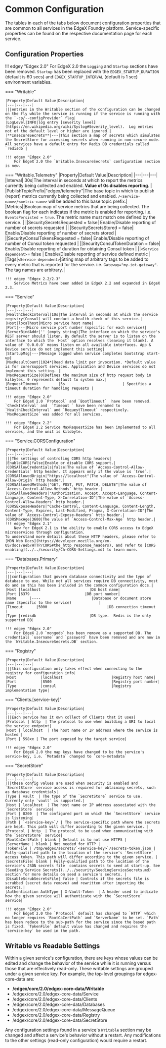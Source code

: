 # Common Configuration

The tables in each of the tabs below document configuration properties that are common to all services in the EdgeX Foundry platform. Service-specific properties can be found on the respective documentation page for each service.

## Configuration Properties

!!! edgey "Edgex 2.0"
    For EdgeX 2.0 the `Logging` and `Startup` sections have been removed. `Startup` has been replaced with the `EDGEX_STARTUP_DURATION` (default is 60 secs) and `EDGEX_STARTUP_INTERVAL` (default is 1 sec) environment variables.


=== "Writable"

    |Property|Default Value|Description|
    |---|---|---|
    |||entries in the Writable section of the configuration can be changed on the fly while the service is running if the service is running with the `-cp/--configProvider` flag|
    |LogLevel|INFO|log entry [severity level](https://en.wikipedia.org/wiki/Syslog#Severity_level).  Log entries not of the default level or higher are ignored.|
    |**InsecureSecrets**|---|This section a map of secrets which simulates the SecretStore for accessing secrets when running in non-secure mode. All services have a default entry for Redis DB credentials called `redisdb`|
    
    !!! edgey "Edgex 2.0"
        For EdgeX 2.0 the `Writable.InsecureSecrets` configuration section is new. 

=== "Writable.Telemetry"
    |Property|Default Value|Description|
    |---|---|---|
    |Interval| 30s|The interval in seconds at which to report the metrics currently being collected and enabled. **Value of 0s disables reporting**. |
    |PublishTopicPrefix|"edgex/telemetry"|The base topic in which to publish (report) metrics currently being collected and enabled. `/<service-name>/<metric-name>` will be added to this base topic prefix.|
    |Metrics||Boolean map of service metrics that are being collected. The boolean flag for each indicates if the metric is enabled for reporting. i.e. `EventsPersisted = true`. The metric name must match one defined by the service. |
    ||SecuritySecretsRequested = false| Enable/Disable reporting of number of secrets requested  |
    ||SecuritySecretsStored = false| Enable/Disable reporting of number of secrets stored  |
    ||SecurityConsulTokensRequested = false| Enable/Disable reporting of number of Consul token requested  |
    ||SecurityConsulTokenDuration = false| Enable/Disable reporting of duration for obtaining Consul token  |
    ||`<Service dependent>`= false | Enable/Disable reporting of service defined metric |
    |Tags|`<Service dependent>`|String map of arbitrary tags to be added to every metric that is reported for the service. i.e. `Gateway="my-iot-gateway"`. The tag names are arbitrary. |

    !!! edgey "Edgex 2.2/2.3"
        Service Metrics have been added in EdgeX 2.2 and expanded in EdgeX 2.3.

=== "Service"

    |Property|Default Value|Description|
    |---|---|---|
    |HealthCheckInterval|10s|The interval in seconds at which the service registry(Consul) will conduct a health check of this service.|
    |Host|localhost|Micro service host name|
    |Port|---|Micro service port number (specific for each service)|
    |ServerBindAddr|'' (empty string)|The interface on which the service's REST server should listen. By default the server is to listen on the interface to which the `Host` option resolves (leaving it blank). A value of `0.0.0.0` means listen on all available interfaces. App & Device service do not implement this setting|
    |StartupMsg|---|Message logged when service completes bootstrap start-up|
    |MaxResultCount|1024*|Read data limit per invocation. *Default value is for core/support services. Application and Device services do not implement this setting. |
    |MaxRequestSize|0|Defines the maximum size of http request body in kilbytes. 0 represents default to system max.|
    |RequestTimeout         |5s                          | Specifies a timeout duration for handling requests |
    
    !!! edgey "Edgex 2.0"
        For EdgeX 2.0 `Protocol` and `BootTimeout`  have been removed. `CheckInterval` and  `Timeout ` have been renamed to `HealthCheckInterval` and `RequestTimeout` respectively. `MaxRequestSize` was added for all services.
    
    !!! edgey "Edgex 2.2"
        For EdgeX 2.2 Service MaxRequestSize has been implemented to all services, and the unit is kilobyte.

=== "Service.CORSConfiguration"

    |Property|Default Value|Description|
    |---|---|---|
    |||The settings of controling CORS http headers|
    |EnableCORS|false|Enable or disable CORS support.|
    |CORSAllowCredentials|false|The value of `Access-Control-Allow-Credentials` http header. It appears only if the value is `true`.|
    |CORSAllowedOrigin|"https://localhost"|The value of `Access-Control-Allow-Origin` http header.|
    |CORSAllowedMethods|"GET, POST, PUT, PATCH, DELETE"|The value of `Access-Control-Allow-Methods` http header.|
    |CORSAllowedHeaders|"Authorization, Accept, Accept-Language, Content-Language, Content-Type, X-Correlation-ID"|The value of `Access-Control-Allow-Headers` http header.|
    |CORSExposeHeaders|"Cache-Control, Content-Language, Content-Length, Content-Type, Expires, Last-Modified, Pragma, X-Correlation-ID"|The value of `Access-Control-Expose-Headers` http header.|
    |CORSMaxAge|3600|The value of `Access-Control-Max-Age` http header.|
    !!! edgey "Edgex 2.1"
        New for EdgeX 2.1 is the ability to enable CORS access to EdgeX microservices through configuration. 
    To understand more details about these HTTP headers, please refer to [MDN Web Docs](https://developer.mozilla.org/en-US/docs/Web/HTTP/CORS#the_http_response_headers), and refer to [CORS enabling](../../security/Ch-CORS-Settings.md) to learn more.

=== "Databases.Primary"

    |Property|Default Value|Description|
    |---|---|---|
    |||configuration that govern database connectivity and the type of database to use. While not all services require DB connectivity, most do and so this has been included in the common configuration docs.|
    |Host |localhost                      |DB host name|
    |Port |6379                         |DB port number|
    |Name      |----                       |Database or document store name (Specific to the service)            |
    |Timeout      |5000                           |DB connection timeout                                              |
    |Type |redisdb                        |DB type.  Redis is the only supported DB|
    
    !!! edgey "Edgex 2.0"
        For EdgeX 2.0 `mongodb` has been remove as a supported DB. The credentials `username` and `password` have been removed and are now in the `Writable.InsecureSecrets.DB` section.

=== "Registry"

    |Property|Default Value|Description|
    |---|---|---|
    |||this configuration only takes effect when connecting to the registry for configuration info|
    |Host           |localhost                      |Registry host name|
    |Port           |8500                           |Registry port number|
    |Type           |consul                         |Registry implementation type|

=== "Clients.[service-key]"

    |Property|Default Value|Description|
    |---|---|---|
    |||Each service has it own collect of Clients that it uses|
    |Protocol | http  | The protocol to use when building a URI to local the service endpoint|
    |Host | localhost  | The host name or IP address where the service is hosted |
    |Port | 598xx | The port exposed by the target service|
    
    !!! edgey "Edgex 2.0"
        For EdgeX 2.0 the map keys have changed to be the service's service-key, i.e. `Metadata` changed to `core-metadata`

=== "SecretStore"

    |Property|Default Value|Description|
    |---|---|---|
    |||these config values are used when security is enabled and `SecretStore` service access is required for obtaining secrets, such as database credentials|
    |Type | vault  | The type of the `SecretStore` service to use. Currenly only `vault` is supported.|
    |Host | localhost  | The host name or IP address associated with the `SecretStore` service|
    |Port | 8200  | The configured port on which the `SecretStore` service is listening|
    |Path | `<service-key>`/ | The service-specific path where the secrets are kept. This path will differ according to the given service. |
    |Protocol | http  | The protocol to be used when communicating with the `SecretStore` service|
    |RootCaCertPath | blank | Default is to not use HTTPS |
    |ServerName | blank | Not needed for HTTP |
    |TokenFile | /tmp/edgex/secrets/`<service-key>`/secrets-token.json | Fully-qualified path to the location of the service's `SecretStore` access token. This path will differ according to the given service. |
    |SecretsFile| blank | Fully-qualified path to the location of the service's JSON secrets file  contains secrets to seed at start-up. See [Seeding Service Secrets](../../security/SeedingServiceSecrets.md) section for more details on seed a service's secrets. |
    |DisableScrubSecretsFile| false | Controls if the secrets file is scrubbed (secret data remove) and rewritten after importing the secrets.|
    |Authentication AuthType | X-Vault-Token  | A header used to indicate how the given service will authenticate with the `SecretStore` service|
    
    !!! edgey "Edgex 2.0"
        For EdgeX 2.0 the `Protocol` default has changed to `HTTP` which no longer requires `RootCaCertPath` and `ServerName` to be set. `Path` has been reduce to the sub-path for the service since the based path is fixed. `TokenFile` default value has changed and requires the `service-key` be used in the path.

## Writable vs Readable Settings

Within a given service's configuration, there are keys whose values can be edited and change the behavior of the service while it is running
versus those that are effectively read-only. These writable settings are grouped under a given service key. For example, the top-level groupings
for edgex-core-data are:

- **/edgex/core/2.0/edgex-core-data/Writable**
- /edgex/core/2.0/edgex-core-data/Service
- /edgex/core/2.0/edgex-core-data/Clients
- /edgex/core/2.0/edgex-core-data/Databases
- /edgex/core/2.0/edgex-core-data/MessageQueue
- /edgex/core/2.0/edgex-core-data/Registry
- /edgex/core/2.0/edgex-core-data/SecretStore

Any configuration settings found in a service's `Writable` section may be changed and affect a service's behavior without a restart. Any
modifications to the other settings (read-only configuration) would require a restart.


